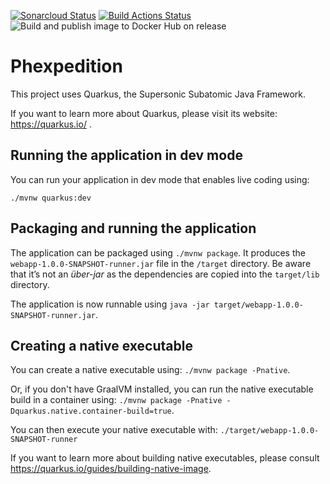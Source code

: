 [![Sonarcloud Status](https://sonarcloud.io/api/project_badges/measure?project=team-phexpedition_phexpedition-webapp&metric=alert_status)](https://sonarcloud.io/dashboard?id=team-phexpedition_phexpedition-webapp) [![Build Actions Status](https://github.com/team-phexpedition/phexpedition-webapp/workflows/Java%20CI%20with%20Maven/badge.svg)](https://github.com/team-phexpedition/phexpedition-webapp/actions) ![Build and publish image to Docker Hub on release](https://github.com/team-phexpedition/phexpedition-webapp/workflows/Build%20and%20publish%20image%20to%20Docker%20Hub%20on%20release/badge.svg) 
# Phexpedition

This project uses Quarkus, the Supersonic Subatomic Java Framework.

If you want to learn more about Quarkus, please visit its website: https://quarkus.io/ .

## Running the application in dev mode

You can run your application in dev mode that enables live coding using:
```
./mvnw quarkus:dev
```

## Packaging and running the application

The application can be packaged using `./mvnw package`.
It produces the `webapp-1.0.0-SNAPSHOT-runner.jar` file in the `/target` directory.
Be aware that it’s not an _über-jar_ as the dependencies are copied into the `target/lib` directory.

The application is now runnable using `java -jar target/webapp-1.0.0-SNAPSHOT-runner.jar`.

## Creating a native executable

You can create a native executable using: `./mvnw package -Pnative`.

Or, if you don't have GraalVM installed, you can run the native executable build in a container using: `./mvnw package -Pnative -Dquarkus.native.container-build=true`.

You can then execute your native executable with: `./target/webapp-1.0.0-SNAPSHOT-runner`

If you want to learn more about building native executables, please consult https://quarkus.io/guides/building-native-image.

